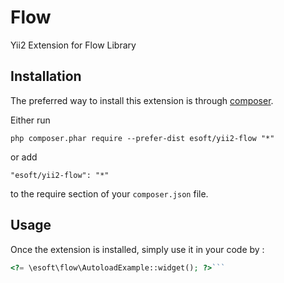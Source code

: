 Flow
====
Yii2 Extension for Flow Library

Installation
------------

The preferred way to install this extension is through [composer](http://getcomposer.org/download/).

Either run

```
php composer.phar require --prefer-dist esoft/yii2-flow "*"
```

or add

```
"esoft/yii2-flow": "*"
```

to the require section of your `composer.json` file.


Usage
-----

Once the extension is installed, simply use it in your code by  :

```php
<?= \esoft\flow\AutoloadExample::widget(); ?>```